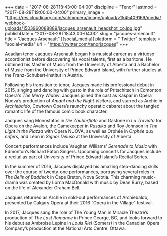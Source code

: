 +++
date = "2017-08-28T18:43:00-04:00"
discipline = "Tenor"
lastmod = "2017-08-28T19:00:00-04:00"
primary_image = "https://res.cloudinary.com/schmopera/image/upload/v1545409169/media/webhook-uploads/1503960088889/jacques_arsenault_headshot_co.jpg.jpg"
publishDate = "2017-08-28T18:43:00-04:00"
slug = "jacques-arsenault"
title = "Jacques Arsenault"
[[social_media]]
platform = " Twitter"
template = "social-media"
url = "https://twitter.com/tenorjacques"
+++

Acadian tenor Jacques Arsenault began his musical career as a virtuoso accordionist before discovering his vocal talents, first as a baritone. He obtained his Master of Music from the University of Alberta and a Bachelor of Music from the University of Prince Edward Island, with further studies at the Franz-Schubert-Institut in Austria.
 
Following his transition to tenor, Jacques made his professional debut in 2015, singing and dancing with gusto in the role of Pritschitsch in Edmonton Opera's *The Merry Widow*. Jacques joined the cast as Kaspar in Opera Nuova’s production of *Amahl and the Night Visitors*, and starred as Archie in *Archiebaldo*, Cowtown Opera’s raunchy operatic cabaret about the tangled romantic life of the famous comic book character.
 
Jacques sang Monostatos in *Die Zauberflöte* and Gastone in *La Traviata* for Opera on the Avalon, the Gamekeeper in *Rusalka* and Roy Johnson in *The Light in the Piazza* with Opera NUOVA, as well as Orphée in *Orphée aux enfers*, and Léon in *Signor Deluso* at the University of Alberta.
 
Concert performances include Vaughan Williams’ *Serenade to Music* with Edmonton’s Richard Eaton Singers. Upcoming concerts for Jacques include a recital as part of University of Prince Edward Island’s Recital Series.
 
In the summer of 2016, Jacques displayed his amazing step-dancing skills over the course of twenty-one performances, portraying several roles in *The Bells of Baddeck* in Cape Breton, Nova Scotia. This charming music-drama was created by Lorna MacDonald with music by Dean Burry, based on the life of Alexander Graham Bell.
 
Jacques returned as Archie in sold-out performances of Archiebaldo, presented by Calgary Opera at their 2016 “Opera in the Village” festival.
 
In 2017, Jacques sang the role of The Young Man in Miracle Theatre’s production of *The Last Romance* in Prince George, BC, and looks forward to his debut as Ambroise Lepine in *Louis Riel* (Somers) in the Canadian Opera Company’s production at the National Arts Centre, Ottawa.
